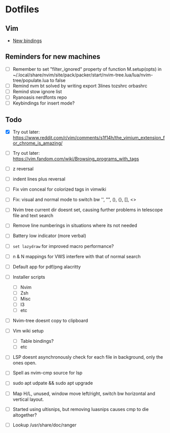 # Dotfiles


## Vim 
* [New bindings](vim_learnings)

## Reminders for new machines
* [ ] Remember to set "filter_ignored" property of function M.setup(opts) in ~/.local/share/nvim/site/pack/packer/start/nvim-tree.lua/lua/nvim-tree/populate.lua to false
* [ ] Remind nvm bt solved by writing export 3lines tozshrc orbashrc
* [ ] Remind stow ignore list
* [ ] Ryanoasis nerdfonts repo
* [ ] Keybindings for insert mode?

## Todo
* [X] Try out later: https://www.reddit.com/r/vim/comments/s1f14h/the_vimium_extension_for_chrome_is_amazing/
* [ ] Try out later: https://vim.fandom.com/wiki/Browsing_programs_with_tags
* [ ] <leader>z reversal
* [ ] indent lines plus reversal
* [ ] Fix vim conceal for colorized tags in vimwiki
* [ ] Fix: visual and normal mode to switch bw '', "", (), {}, [], <>
* [ ] Nvim tree current dir doesnt set, causing further problems in telescope file and text search
* [ ] Remove line numberings in situations where its not needed
* [ ] Battery low indicator (more verbal)
* [ ] `set lazydraw` for improved macro performance?
* [ ] n & N mappings for VWS interfere with that of normal search
* [ ] Default app for pdf/png alacritty
* [ ] Installer scripts
    - [ ] Nvim
    - [ ] Zsh
    - [ ] Misc
    - [ ] I3
    - [ ] etc
* [ ] Nvim-tree doesnt copy to clipboard
* [ ] Vim wiki setup
    - [ ] Table bindings?
    - [ ] etc
* [ ] LSP doesnt asynchronously check for each file in background, only the ones open.
* [ ] Spell as nvim-cmp source for lsp
* [ ] sudo apt udpate && sudo apt upgrade
* [ ] Map <leader>H/L, unused, window move left/right, switch bw horizontal and vertical layout.
* [ ] Started using ultisnips, but removing luasnips causes cmp to die altogether?
* [ ] Lookup /usr/share/doc/ranger

